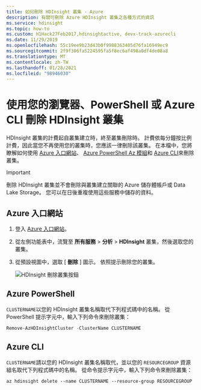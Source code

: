 ```yaml
---
title: 如何刪除 HDInsight 叢集 - Azure
description: 有關可刪除 Azure HDInsight 叢集之各種方式的資訊
ms.service: hdinsight
ms.topic: how-to
ms.custom: H1Hack27Feb2017,hdinsightactive, devx-track-azurecli
ms.date: 11/29/2019
ms.openlocfilehash: 55c19ee9b23d43b0f9988363405d76fa16949ec9
ms.sourcegitcommit: 2f9f306fa5224595fa5f8ec6af498a0df4de08a8
ms.translationtype: MT
ms.contentlocale: zh-TW
ms.lasthandoff: 01/28/2021
ms.locfileid: "98946030"
---
```

# <a name="delete-an-hdinsight-cluster-using-your-browser-powershell-or-the-azure-cli"></a>使用您的瀏覽器、PowerShell 或 Azure CLI 刪除 HDInsight 叢集

HDInsight 叢集的計費起自叢集建立時，終至叢集刪除時。 計費依每分鐘按比例計費，因此當您不再使用您的叢集時，您應該一律刪除該叢集。 在本檔中，您將瞭解如何使用 [Azure 入口網站](https://portal.azure.com)、 [Azure PowerShell Az 模組](/powershell/azure/)和 [Azure CLI](/cli/azure/)來刪除叢集。

> [!IMPORTANT]  
> 刪除 HDInsight 叢集並不會刪除與叢集建立關聯的 Azure 儲存體帳戶或 Data Lake Storage。 您可以在日後重複使用這些服務中儲存的資料。

## <a name="azure-portal"></a>Azure 入口網站

1. 登入 [Azure 入口網站](https://portal.azure.com)。

2. 從左側功能表中，流覽至 **所有服務**  >  **分析**  >  **HDInsight** 叢集，然後選取您的叢集。

3. 從預設視圖中，選取 [ **刪除** ] 圖示。 依照提示刪除您的叢集。

    ![HDInsight 刪除叢集按鈕](./media/hdinsight-delete-cluster/hdinsight-delete-cluster.png)

## <a name="azure-powershell"></a>Azure PowerShell

`CLUSTERNAME`以您的 HDInsight 叢集名稱取代下列程式碼中的名稱。 從 PowerShell 提示字元中，輸入下列命令來刪除叢集：

```powershell
Remove-AzHDInsightCluster -ClusterName CLUSTERNAME
```

## <a name="azure-cli"></a>Azure CLI

`CLUSTERNAME`請以您的 HDInsight 叢集名稱取代，並以您的 `RESOURCEGROUP` 資源組名取代下列程式碼中的名稱。  從命令提示字元中，輸入下列命令來刪除叢集：

```azurecli
az hdinsight delete --name CLUSTERNAME --resource-group RESOURCEGROUP
```
